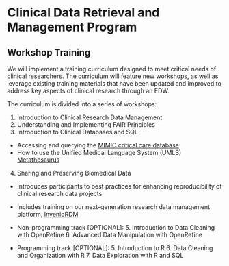 # Clinical Data Retrieval and Management Program

## Workshop Training

We will implement a training curriculum designed to meet critical needs of clinical researchers. The curriculum will feature new workshops, as well as leverage existing training materials that have been updated and improved to address key aspects of clinical research through an EDW.

The curriculum is divided into a series of workshops:

1. Introduction to Clinical Research Data Management
2. Understanding and Implementing FAIR Principles
3. Introduction to Clinical Databases and SQL
  *  Accessing and querying the [MIMIC critical care database](https://mimic.physionet.org/)
  *  How to use the Unified Medical Language System (UMLS) [Metathesaurus](https://www.nlm.nih.gov/research/umls/knowledge_sources/metathesaurus/index.html)
4. Sharing and Preserving Biomedical Data
  *  Introduces participants to best practices for enhancing reproducibility of clinical research data projects
  *  Includes training on our next-generation research data management platform, [InvenioRDM](https://invenio-software.org/products/rdm/)

* Non-programming track [OPTIONAL]:
  5. Introduction to Data Cleaning with OpenRefine
  6. Advanced Data Manipulation with OpenRefine

* Programming track [OPTIONAL]:
  5. Introduction to R
  6. Data Cleaning and Organization with R
  7. Data Exploration with R and SQL

